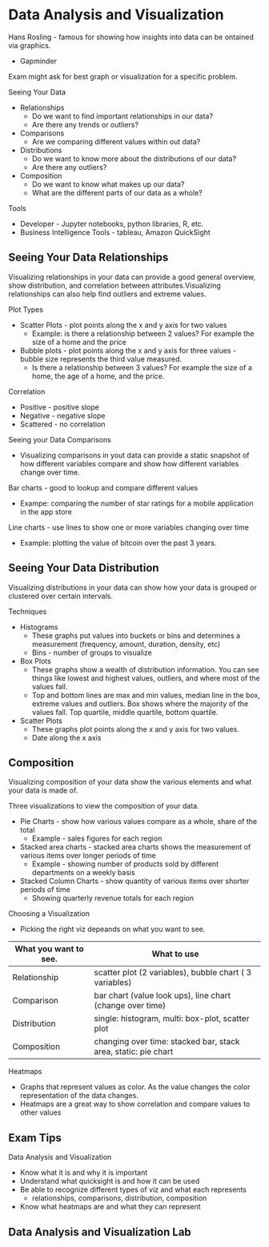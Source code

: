 # Data Analysis and Visualization

Hans Rosling - famous for showing how insights into data can be ontained via graphics.

* Gapminder

Exam might ask for best graph or visualization for a specific problem.

Seeing Your Data

* Relationships
    * Do we want to find important relationships in our data?
    * Are there any trends or outliers?
* Comparisons
    * Are we comparing different values within out data?
* Distributions
    * Do we want to know more about the distributions of our data?
    * Are there any outliers?
* Composition
    * Do we want to know what makes up our data?
    * What are the different parts of our data as a whole?

Tools

* Developer - Jupyter notebooks, python libraries, R, etc.
* Business Intelligence Tools - tableau, Amazon QuickSight

## Seeing Your Data Relationships

Visualizing relationships in your data can provide a good general overview, show distribution, and correlation between attributes.Visualizing relationships can also help find outliers and extreme values.

Plot Types

* Scatter Plots - plot points along the x and y axis for two values
    * Example: is there a relationship between 2 values? For example the size of a home and the price
* Bubble plots - plot points along the x and y axis for three values - bubble size represents the third value measured.
    * Is there a relationship between 3 values? For example the size of a home, the age of a home, and the price.

Correlation

* Positive - positive slope
* Negative - negative slope
* Scattered - no correlation

Seeing your Data Comparisons

* Visualizing comparisons in yout data can provide a static snapshot of how different variables compare and show how different variables change over time.

Bar charts - good to lookup and compare different values

* Exampe: comparing the number of star ratings for a mobile application in the app store

Line charts - use lines to show one or more variables changing over time

* Example: plotting the value of bitcoin over the past 3 years.

## Seeing Your Data Distribution

Visualizing distributions in your data can show how your data is grouped or clustered over certain intervals.

Techniques

* Histograms
    * These graphs put values into buckets or bins and determines a measurement (frequency, amount, duration, density, etc)
    * Bins - number of groups to visualize
* Box Plots
    * These graphs show a wealth of distribution information. You can see things like lowest and highest values, outliers, and where most of the values fall.
    * Top and bottom lines are max and min values, median line in the box, extreme values and outliers. Box shows where the majority of the values fall. Top quartile, middle quartile, bottom quartile.
* Scatter Plots
    * These graphs plot points along the x and y axis for two values.
    * Date along the x axis

## Composition

Visualizing composition of your data show the various elements and what your data is made of.

Three visualizations to view the composition of your data.

* Pie Charts - show how various values compare as a whole, share of the total
    * Example - sales figures for each region
* Stacked area charts - stacked area charts shows the measurement of various items over longer periods of time
    * Example - showing number of products sold by different departments on a weekly basis
* Stacked Column Charts - show quantity of various items over shorter periods of time
    * Showing quarterly revenue totals for each region

Choosing a Visualization

* Picking the right viz depeands on what you want to see.

| What you want to see. | What to use |
| -- | -- |
| Relationship | scatter plot (2 variables), bubble chart ( 3 variables) |
| Comparison | bar chart (value look ups), line chart (change over time) |
| Distribution | single: histogram, multi: box-plot, scatter plot |
| Composition | changing over time: stacked bar, stack area, static: pie chart |

Heatmaps

* Graphs that represent values as color. As the value changes the color representation of the data changes.
* Heatmaps are a great way to show correlation and compare values to other values

## Exam Tips

Data Analysis and Visualization

* Know what it is and why it is important
* Understand what quicksight is and how it can be used
* Be able to recognize different types of viz and what each represents
    * relationships, comparisons, distribution, composition
* Know what heatmaps are and what they can represent

## Data Analysis and Visualization Lab

